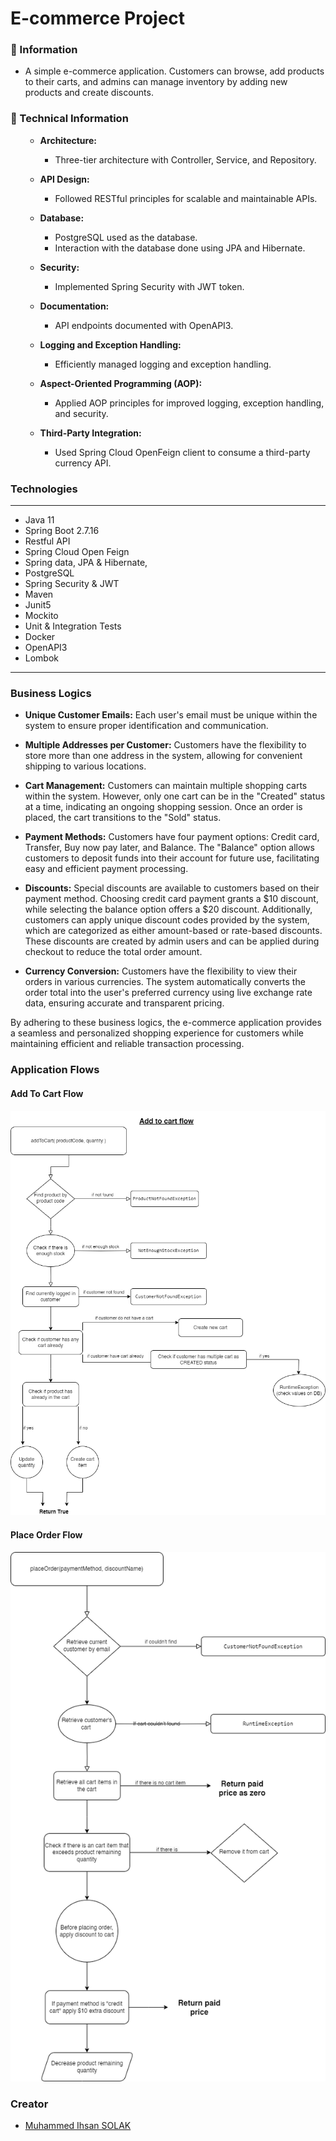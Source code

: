 # E-commerce Project

### 📖 Information

<ul style="list-style-type:disc">
  <li>A simple e-commerce application. Customers can browse, add products to their carts, and admins can manage inventory by adding new products and create discounts.</li>
</ul>

### 📖 Technical Information
<ul style="list-style-type:disc">

- **Architecture:**
  - Three-tier architecture with Controller, Service, and Repository.

- **API Design:**
    - Followed RESTful principles for scalable and maintainable APIs.

- **Database:**
    - PostgreSQL used as the database.
    - Interaction with the database done using JPA and Hibernate.

- **Security:**
    - Implemented Spring Security with JWT token.

- **Documentation:**
    - API endpoints documented with OpenAPI3.

- **Logging and Exception Handling:**
    - Efficiently managed logging and exception handling.

- **Aspect-Oriented Programming (AOP):**
    - Applied AOP principles for improved logging, exception handling, and security.

- **Third-Party Integration:**
    - Used Spring Cloud OpenFeign client to consume a third-party currency API.

</ul>

### Technologies

---
- Java 11
- Spring Boot 2.7.16
- Restful API
- Spring Cloud Open Feign
- Spring data, JPA & Hibernate,
- PostgreSQL
- Spring Security & JWT
- Maven
- Junit5
- Mockito
- Unit & Integration Tests
- Docker
- OpenAPI3
- Lombok


---

### Business Logics

- **Unique Customer Emails:** Each user's email must be unique within the system to ensure proper identification and communication.

- **Multiple Addresses per Customer:** Customers have the flexibility to store more than one address in the system, allowing for convenient shipping to various locations.

- **Cart Management:** Customers can maintain multiple shopping carts within the system. However, only one cart can be in the "Created" status at a time, indicating an ongoing shopping session. Once an order is placed, the cart transitions to the "Sold" status.

- **Payment Methods:** Customers have four payment options: Credit card, Transfer, Buy now pay later, and Balance. The "Balance" option allows customers to deposit funds into their account for future use, facilitating easy and efficient payment processing.

- **Discounts:** Special discounts are available to customers based on their payment method. Choosing credit card payment grants a $10 discount, while selecting the balance option offers a $20 discount. Additionally, customers can apply unique discount codes provided by the system, which are categorized as either amount-based or rate-based discounts. These discounts are created by admin users and can be applied during checkout to reduce the total order amount.

- **Currency Conversion:** Customers have the flexibility to view their orders in various currencies. The system automatically converts the order total into the user's preferred currency using live exchange rate data, ensuring accurate and transparent pricing.

By adhering to these business logics, the e-commerce application provides a seamless and personalized shopping experience for customers while maintaining efficient and reliable transaction processing.

### Application Flows

#### Add To Cart Flow

![add to cart](src/main/resources/static/flows/addToCart.png)

#### Place Order Flow

![add to cart](src/main/resources/static/flows/placeOrder.png)

### Creator

- [Muhammed Ihsan SOLAK](https://github.com/muhammedihsansolak)